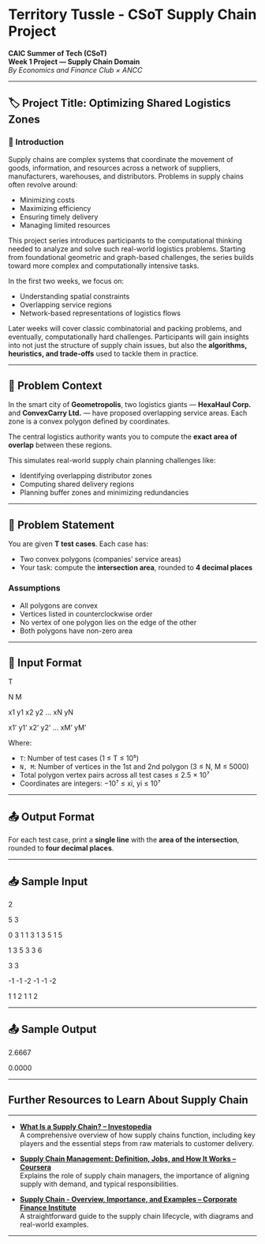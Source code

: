 # Territory Tussle - CSoT Supply Chain Project

**CAIC Summer of Tech (CSoT)**  
**Week 1 Project — Supply Chain Domain**  
_By Economics and Finance Club × ANCC_

---

## 🏷️ Project Title: Optimizing Shared Logistics Zones

### 📘 Introduction

Supply chains are complex systems that coordinate the movement of goods, information, and resources across a network of suppliers, manufacturers, warehouses, and distributors. Problems in supply chains often revolve around:

- Minimizing costs  
- Maximizing efficiency  
- Ensuring timely delivery  
- Managing limited resources  

This project series introduces participants to the computational thinking needed to analyze and solve such real-world logistics problems. Starting from foundational geometric and graph-based challenges, the series builds toward more complex and computationally intensive tasks.

In the first two weeks, we focus on:

- Understanding spatial constraints  
- Overlapping service regions  
- Network-based representations of logistics flows  

Later weeks will cover classic combinatorial and packing problems, and eventually, computationally hard challenges. Participants will gain insights into not just the structure of supply chain issues, but also the **algorithms, heuristics, and trade-offs** used to tackle them in practice.

---

## 🧩 Problem Context

In the smart city of **Geometropolis**, two logistics giants — **HexaHaul Corp.** and **ConvexCarry Ltd.** — have proposed overlapping service areas. Each zone is a convex polygon defined by coordinates.

The central logistics authority wants you to compute the **exact area of overlap** between these regions.

This simulates real-world supply chain planning challenges like:

- Identifying overlapping distributor zones  
- Computing shared delivery regions  
- Planning buffer zones and minimizing redundancies

---

## 🧮 Problem Statement

You are given **T test cases**. Each case has:

- Two convex polygons (companies’ service areas)
- Your task: compute the **intersection area**, rounded to **4 decimal places**

### Assumptions

- All polygons are convex  
- Vertices listed in counterclockwise order  
- No vertex of one polygon lies on the edge of the other  
- Both polygons have non-zero area  

---

## 🧾 Input Format

T

N M

x1 y1 x2 y2 ... xN yN

x1’ y1’ x2’ y2’ ... xM’ yM’

Where:

- `T`: Number of test cases (1 ≤ T ≤ 10⁵)  
- `N, M`: Number of vertices in the 1st and 2nd polygon (3 ≤ N, M ≤ 5000)  
- Total polygon vertex pairs across all test cases ≤ 2.5 × 10⁷  
- Coordinates are integers: −10⁷ ≤ xi, yi ≤ 10⁷  

---

## 📤 Output Format

For each test case, print a **single line** with the **area of the intersection**, rounded to **four decimal places**.

---

## 📥 Sample Input

2

5 3

0 3 1 1 3 1 3 5 1 5

1 3 5 3 3 6

3 3

-1 -1 -2 -1 -1 -2

1 1 2 1 1 2


---

## 📤 Sample Output

2.6667

0.0000

---


## Further Resources to Learn About Supply Chain

---

- [**What Is a Supply Chain? – Investopedia**](https://www.investopedia.com/terms/s/supplychain.asp)  
  A comprehensive overview of how supply chains function, including key players and the essential steps from raw materials to customer delivery.

- [**Supply Chain Management: Definition, Jobs, and How It Works – Coursera**](https://www.coursera.org/articles/supply-chain-management)  
  Explains the role of supply chain managers, the importance of aligning supply with demand, and typical responsibilities.

- [**Supply Chain - Overview, Importance, and Examples – Corporate Finance Institute**](https://corporatefinanceinstitute.com/resources/operations/supply-chain/)  
  A straightforward guide to the supply chain lifecycle, with diagrams and real-world examples.

---



